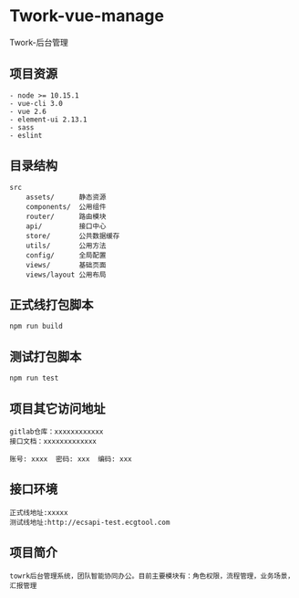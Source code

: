 # Twork-vue-manage

Twork-后台管理

## 项目资源

    - node >= 10.15.1
    - vue-cli 3.0
    - vue 2.6
    - element-ui 2.13.1
    - sass
    - eslint

## 目录结构

    src
        assets/      静态资源
        components/  公用组件
        router/      路由模块
        api/         接口中心
        store/       公共数据缓存
        utils/       公用方法
        config/      全局配置
        views/       基础页面
        views/layout 公用布局

## 正式线打包脚本

    npm run build

## 测试打包脚本

    npm run test

## 项目其它访问地址

    gitlab仓库：xxxxxxxxxxxx
    接口文档：xxxxxxxxxxxxx

    账号: xxxx  密码: xxx  编码: xxx

## 接口环境

    正式线地址:xxxxx
    测试线地址:http://ecsapi-test.ecgtool.com

## 项目简介

    towrk后台管理系统，团队智能协同办公。目前主要模块有：角色权限，流程管理，业务场景，汇报管理
